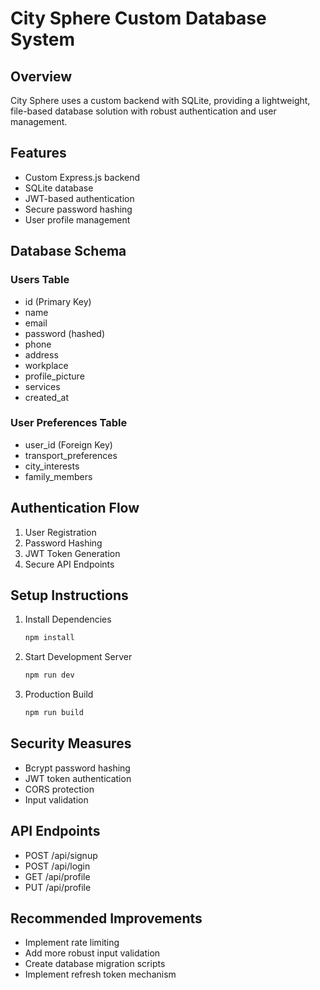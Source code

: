 # City Sphere Custom Database System

## Overview
City Sphere uses a custom backend with SQLite, providing a lightweight, file-based database solution with robust authentication and user management.

## Features
- Custom Express.js backend
- SQLite database
- JWT-based authentication
- Secure password hashing
- User profile management

## Database Schema
### Users Table
- id (Primary Key)
- name
- email
- password (hashed)
- phone
- address
- workplace
- profile_picture
- services
- created_at

### User Preferences Table
- user_id (Foreign Key)
- transport_preferences
- city_interests
- family_members

## Authentication Flow
1. User Registration
2. Password Hashing
3. JWT Token Generation
4. Secure API Endpoints

## Setup Instructions
1. Install Dependencies
   ```bash
   npm install
   ```

2. Start Development Server
   ```bash
   npm run dev
   ```

3. Production Build
   ```bash
   npm run build
   ```

## Security Measures
- Bcrypt password hashing
- JWT token authentication
- CORS protection
- Input validation

## API Endpoints
- POST /api/signup
- POST /api/login
- GET /api/profile
- PUT /api/profile

## Recommended Improvements
- Implement rate limiting
- Add more robust input validation
- Create database migration scripts
- Implement refresh token mechanism
